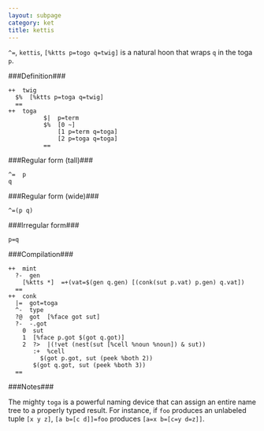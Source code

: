 ```yaml
---
layout: subpage
category: ket
title: kettis
---
```


`^=`, `kettis`, `[%ktts p=togo q=twig]` is a natural hoon that
wraps `q` in the toga `p`.

###Definition###

    ++  twig  
      $%  [%ktts p=toga q=twig]
      ==
    ++  toga
              $|  p=term
              $%  [0 ~]
                  [1 p=term q=toga]
                  [2 p=toga q=toga]
              == 

###Regular form (tall)###

    ^=  p
    q

###Regular form (wide)###

    ^=(p q)

###Irregular form###

    p=q

###Compilation###
    
    ++  mint
      ?-  gen
        [%ktts *]  =+(vat=$(gen q.gen) [(conk(sut p.vat) p.gen) q.vat])
      ==
    ++  conk
      |=  got=toga
      ^-  type
      ?@  got  [%face got sut]
      ?-  -.got
        0  sut
        1  [%face p.got $(got q.got)]
        2  ?>  |(!vet (nest(sut [%cell %noun %noun]) & sut))
           :+  %cell
             $(got p.got, sut (peek %both 2)) 
           $(got q.got, sut (peek %both 3))
      ==

###Notes###

The mighty `toga` is a powerful naming device that can assign an
entire name tree to a properly typed result.  For instance, if
`foo` produces an unlabeled tuple `[x y z]`, `[a b=[c d]]=foo`
produces `[a=x b=[c=y d=z]]`.
